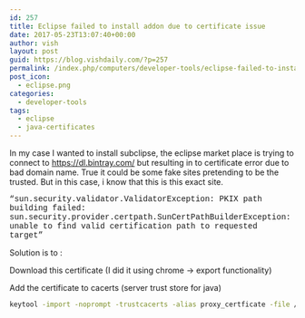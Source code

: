 ```yaml
---
id: 257
title: Eclipse failed to install addon due to certificate issue
date: 2017-05-23T13:07:40+00:00
author: vish
layout: post
guid: https://blog.vishdaily.com/?p=257
permalink: /index.php/computers/developer-tools/eclipse-failed-to-install-addon-due-to-certificate-issue/
post_icon:
  - eclipse.png
categories:
  - developer-tools
tags:
  - eclipse
  - java-certificates
---
```

In my case I wanted to install subclipse, the eclipse market place is trying to connect to <https://dl.bintray.com/> but resulting in to certificate error due to bad domain name. True it could be some fake sites pretending to be the trusted. But in this case, i know that this is this exact site.

<span style="font-family: 'courier new', courier, monospace;">&#8220;sun.security.validator.ValidatorException: PKIX path building failed: sun.security.provider.certpath.SunCertPathBuilderException: unable to find valid certification path to requested target&#8221;</span>

Solution is to :

Download this certificate (I did it using chrome -> export functionality)

Add the certificate to cacerts (server trust store for java)

```bash
keytool -import -noprompt -trustcacerts -alias proxy_certficate -file /tmp/CertificateToBeTrusted  -keystore /etc/pki/ca-trust/extracted/java/cacerts -storepass changeit
```